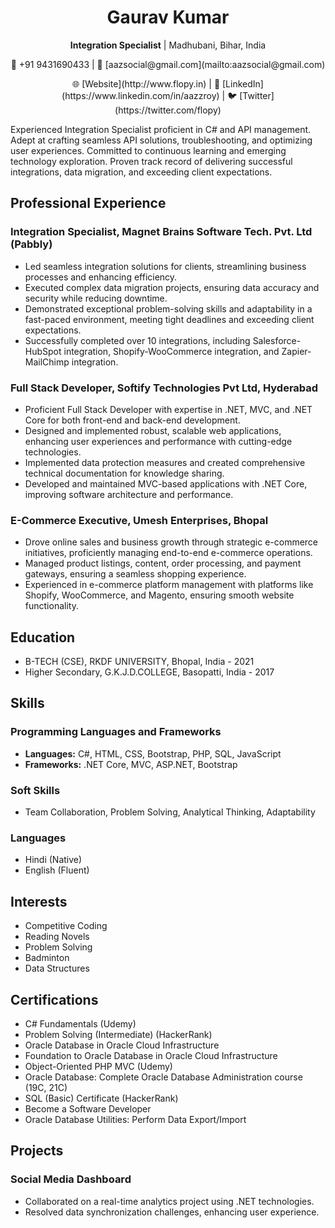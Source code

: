 <h1 align="center">Gaurav Kumar</h1>
<p align="center">
  <strong>Integration Specialist</strong> | Madhubani, Bihar, India
</p>
<p align="center">
  📱 +91 9431690433 | 📧 [aazsocial@gmail.com](mailto:aazsocial@gmail.com)
</p>
<p align="center">
  🌐 [Website](http://www.flopy.in) | 💼 [LinkedIn](https://www.linkedin.com/in/aazzroy) | 🐦 [Twitter](https://twitter.com/flopy)
</p>

Experienced Integration Specialist proficient in C# and API management. Adept at crafting seamless API solutions, troubleshooting, and optimizing user experiences. Committed to continuous learning and emerging technology exploration. Proven track record of delivering successful integrations, data migration, and exceeding client expectations.

## Professional Experience
### Integration Specialist, Magnet Brains Software Tech. Pvt. Ltd (Pabbly)
* Led seamless integration solutions for clients, streamlining business processes and enhancing efficiency.
* Executed complex data migration projects, ensuring data accuracy and security while reducing downtime.
* Demonstrated exceptional problem-solving skills and adaptability in a fast-paced environment, meeting tight deadlines and exceeding client expectations.
* Successfully completed over 10 integrations, including Salesforce-HubSpot integration, Shopify-WooCommerce integration, and Zapier-MailChimp integration.

### Full Stack Developer, Softify Technologies Pvt Ltd, Hyderabad
* Proficient Full Stack Developer with expertise in .NET, MVC, and .NET Core for both front-end and back-end development.
* Designed and implemented robust, scalable web applications, enhancing user experiences and performance with cutting-edge technologies.
* Implemented data protection measures and created comprehensive technical documentation for knowledge sharing.
* Developed and maintained MVC-based applications with .NET Core, improving software architecture and performance.

### E-Commerce Executive, Umesh Enterprises, Bhopal
* Drove online sales and business growth through strategic e-commerce initiatives, proficiently managing end-to-end e-commerce operations.
* Managed product listings, content, order processing, and payment gateways, ensuring a seamless shopping experience.
* Experienced in e-commerce platform management with platforms like Shopify, WooCommerce, and Magento, ensuring smooth website functionality.

## Education
* B-TECH (CSE), RKDF UNIVERSITY, Bhopal, India - 2021
* Higher Secondary, G.K.J.D.COLLEGE, Basopatti, India - 2017

## Skills
### Programming Languages and Frameworks
* **Languages:** C#, HTML, CSS, Bootstrap, PHP, SQL, JavaScript
* **Frameworks:** .NET Core, MVC, ASP.NET, Bootstrap

### Soft Skills
* Team Collaboration, Problem Solving, Analytical Thinking, Adaptability

### Languages
* Hindi (Native)
* English (Fluent)

## Interests
* Competitive Coding
* Reading Novels
* Problem Solving
* Badminton
* Data Structures

## Certifications
* C# Fundamentals (Udemy)
* Problem Solving (Intermediate) (HackerRank)
* Oracle Database in Oracle Cloud Infrastructure
* Foundation to Oracle Database in Oracle Cloud Infrastructure
* Object-Oriented PHP MVC (Udemy)
* Oracle Database: Complete Oracle Database Administration course (19C, 21C)
* SQL (Basic) Certificate (HackerRank)
* Become a Software Developer
* Oracle Database Utilities: Perform Data Export/Import

## Projects
### Social Media Dashboard
* Collaborated on a real-time analytics project using .NET technologies.
* Resolved data synchronization challenges, enhancing user experience.

